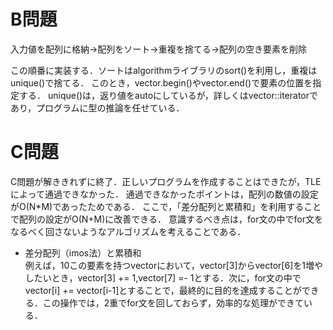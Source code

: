 # B問題
入力値を配列に格納→配列をソート→重複を捨てる→配列の空き要素を削除

この順番に実装する．ソートはalgorithmライブラリのsort()を利用し，重複はunique()で捨てる．
このとき，vector.begin()やvector.end()で要素の位置を指定する．
unique()は，返り値をautoにしているが，詳しくはvector<int>::iteratorであり，プログラムに型の推論を任せている．


# C問題
C問題が解ききれずに終了．正しいプログラムを作成することはできたが，TLEによって通過できなかった．
通過できなかったポイントは，配列の数値の設定がO(N*M)であったためである．
ここで，「差分配列と累積和」を利用することで配列の設定がO(N+M)に改善できる．
意識するべき点は，for文の中でfor文をなるべく回さないようなアルゴリズムを考えることである．

- 差分配列（imos法）と累積和<br>
例えば，10この要素を持つvectorにおいて，vector[3]からvector[6]を1増やしたいとき，vector[3] += 1,vector[7] =- 1とする．次に，for文の中でvector[i] += vector[i-1]とすることで，最終的に目的を達成することができる．この操作では，2重でfor文を回しておらず，効率的な処理ができている．